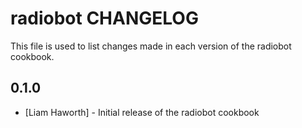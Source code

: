 radiobot CHANGELOG
==================

This file is used to list changes made in each version of the radiobot cookbook.

0.1.0
-----
- [Liam Haworth] - Initial release of the radiobot cookbook

